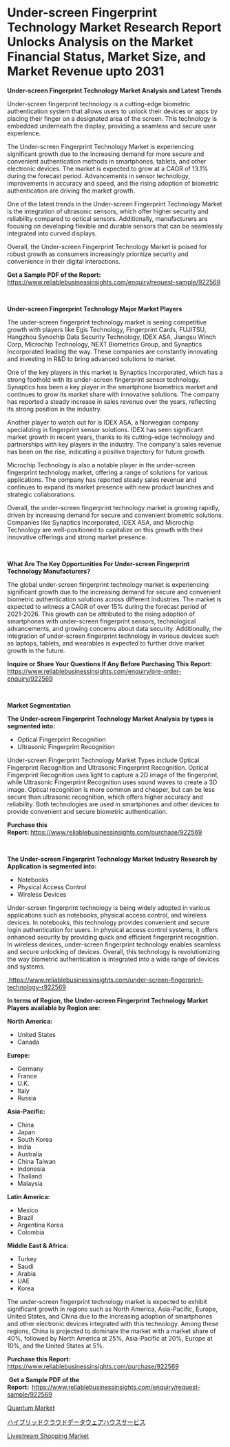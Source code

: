 <p><h1>Under-screen Fingerprint Technology Market Research Report Unlocks Analysis on the Market Financial Status, Market Size, and Market Revenue upto 2031</h1></p><p><strong>Under-screen Fingerprint Technology Market Analysis and Latest Trends</strong></p>
<p><p>Under-screen fingerprint technology is a cutting-edge biometric authentication system that allows users to unlock their devices or apps by placing their finger on a designated area of the screen. This technology is embedded underneath the display, providing a seamless and secure user experience.</p><p>The Under-screen Fingerprint Technology Market is experiencing significant growth due to the increasing demand for more secure and convenient authentication methods in smartphones, tablets, and other electronic devices. The market is expected to grow at a CAGR of 13.1% during the forecast period. Advancements in sensor technology, improvements in accuracy and speed, and the rising adoption of biometric authentication are driving the market growth.</p><p>One of the latest trends in the Under-screen Fingerprint Technology Market is the integration of ultrasonic sensors, which offer higher security and reliability compared to optical sensors. Additionally, manufacturers are focusing on developing flexible and durable sensors that can be seamlessly integrated into curved displays.</p><p>Overall, the Under-screen Fingerprint Technology Market is poised for robust growth as consumers increasingly prioritize security and convenience in their digital interactions.</p></p>
<p><strong>Get a Sample PDF of the Report:&nbsp;</strong> <a href="https://www.reliablebusinessinsights.com/enquiry/request-sample/922569">https://www.reliablebusinessinsights.com/enquiry/request-sample/922569</a></p>
<p>&nbsp;</p>
<p><strong>Under-screen Fingerprint Technology Major Market Players</strong></p>
<p><p>The under-screen fingerprint technology market is seeing competitive growth with players like Egis Technology, Fingerprint Cards, FUJITSU, Hangzhou Synochip Data Security Technology, IDEX ASA, Jiangsu Winch Corp, Microchip Technology, NEXT Biometrics Group, and Synaptics Incorporated leading the way. These companies are constantly innovating and investing in R&D to bring advanced solutions to market.</p><p>One of the key players in this market is Synaptics Incorporated, which has a strong foothold with its under-screen fingerprint sensor technology. Synaptics has been a key player in the smartphone biometrics market and continues to grow its market share with innovative solutions. The company has reported a steady increase in sales revenue over the years, reflecting its strong position in the industry.</p><p>Another player to watch out for is IDEX ASA, a Norwegian company specializing in fingerprint sensor solutions. IDEX has seen significant market growth in recent years, thanks to its cutting-edge technology and partnerships with key players in the industry. The company's sales revenue has been on the rise, indicating a positive trajectory for future growth.</p><p>Microchip Technology is also a notable player in the under-screen fingerprint technology market, offering a range of solutions for various applications. The company has reported steady sales revenue and continues to expand its market presence with new product launches and strategic collaborations.</p><p>Overall, the under-screen fingerprint technology market is growing rapidly, driven by increasing demand for secure and convenient biometric solutions. Companies like Synaptics Incorporated, IDEX ASA, and Microchip Technology are well-positioned to capitalize on this growth with their innovative offerings and strong market presence.</p></p>
<p>&nbsp;</p>
<p><strong>What Are The Key Opportunities For Under-screen Fingerprint Technology Manufacturers?</strong></p>
<p><p>The global under-screen fingerprint technology market is experiencing significant growth due to the increasing demand for secure and convenient biometric authentication solutions across different industries. The market is expected to witness a CAGR of over 15% during the forecast period of 2021-2026. This growth can be attributed to the rising adoption of smartphones with under-screen fingerprint sensors, technological advancements, and growing concerns about data security. Additionally, the integration of under-screen fingerprint technology in various devices such as laptops, tablets, and wearables is expected to further drive market growth in the future.</p></p>
<p><strong>Inquire or Share Your Questions If Any Before Purchasing This Report:</strong> <a href="https://www.reliablebusinessinsights.com/enquiry/pre-order-enquiry/922569">https://www.reliablebusinessinsights.com/enquiry/pre-order-enquiry/922569</a></p>
<p>&nbsp;</p>
<p><strong>Market Segmentation</strong></p>
<p><strong>The Under-screen Fingerprint Technology Market Analysis by types is segmented into:</strong></p>
<p><ul><li>Optical Fingerprint Recognition</li><li>Ultrasonic Fingerprint Recognition</li></ul></p>
<p><p>Under-screen Fingerprint Technology Market Types include Optical Fingerprint Recognition and Ultrasonic Fingerprint Recognition. Optical Fingerprint Recognition uses light to capture a 2D image of the fingerprint, while Ultrasonic Fingerprint Recognition uses sound waves to create a 3D image. Optical recognition is more common and cheaper, but can be less secure than ultrasonic recognition, which offers higher accuracy and reliability. Both technologies are used in smartphones and other devices to provide convenient and secure biometric authentication.</p></p>
<p><strong>Purchase this Report:&nbsp;</strong><a href="https://www.reliablebusinessinsights.com/purchase/922569">https://www.reliablebusinessinsights.com/purchase/922569</a></p>
<p>&nbsp;</p>
<p><strong>The Under-screen Fingerprint Technology Market Industry Research by Application is segmented into:</strong></p>
<p><ul><li>Notebooks</li><li>Physical Access Control</li><li>Wireless Devices</li></ul></p>
<p><p>Under-screen fingerprint technology is being widely adopted in various applications such as notebooks, physical access control, and wireless devices. In notebooks, this technology provides convenient and secure login authentication for users. In physical access control systems, it offers enhanced security by providing quick and efficient fingerprint recognition. In wireless devices, under-screen fingerprint technology enables seamless and secure unlocking of devices. Overall, this technology is revolutionizing the way biometric authentication is integrated into a wide range of devices and systems.</p></p>
<p><a href="https://www.reliablebusinessinsights.com/under-screen-fingerprint-technology-r922569">&nbsp;https://www.reliablebusinessinsights.com/under-screen-fingerprint-technology-r922569</a></p>
<p><strong>In terms of Region, the Under-screen Fingerprint Technology Market Players available by Region are:</strong></p>
<p>
    <p> <strong> North America: </strong>
        <ul>
            <li>United States</li>
            <li>Canada</li>
        </ul>
        </p> 
    <p> <strong> Europe: </strong>
        <ul>
            <li>Germany</li>
            <li>France</li>
            <li>U.K.</li>
            <li>Italy</li>
            <li>Russia</li>
        </ul>
        </p> 
    <p> <strong> Asia-Pacific: </strong>
        <ul>
            <li>China</li>
            <li>Japan</li>
            <li>South Korea</li>
            <li>India</li>
            <li>Australia</li>
            <li>China Taiwan</li>
            <li>Indonesia</li>
            <li>Thailand</li>
            <li>Malaysia</li>
        </ul>
        </p> 
    <p> <strong> Latin America: </strong>
        <ul>
            <li>Mexico</li>
            <li>Brazil</li>
            <li>Argentina Korea</li>
            <li>Colombia</li>
        </ul>
        </p> 
    <p> <strong> Middle East & Africa: </strong>
        <ul>
            <li>Turkey</li>
            <li>Saudi</li>
            <li>Arabia</li>
            <li>UAE</li>
            <li>Korea</li>
        </ul>
    </p>
    </p>
<p><p>The under-screen fingerprint technology market is expected to exhibit significant growth in regions such as North America, Asia-Pacific, Europe, United States, and China due to the increasing adoption of smartphones and other electronic devices integrated with this technology. Among these regions, China is projected to dominate the market with a market share of 40%, followed by North America at 25%, Asia-Pacific at 20%, Europe at 10%, and the United States at 5%.</p></p>
<p><strong>Purchase this Report: </strong><a href="https://www.reliablebusinessinsights.com/purchase/922569">https://www.reliablebusinessinsights.com/purchase/922569</a></p>
<p>&nbsp;<strong>Get a Sample PDF of the Report:&nbsp;&nbsp;</strong><a href="https://www.reliablebusinessinsights.com/enquiry/request-sample/922569">https://www.reliablebusinessinsights.com/enquiry/request-sample/922569</a></p>
<p><strong></strong></p>
<p><p><a href="https://github.com/tamvrosiya/Market-Research-Report-List-5/blob/main/quantum-market.md">Quantum Market</a></p><p><a href="https://github.com/SimeonBode1/Market-Research-Report-List-1/blob/main/3359598181853.md">ハイブリッドクラウドデータウェアハウスサービス</a></p><p><a href="https://github.com/pizolina/Market-Research-Report-List-5/blob/main/livestream-shopping-market.md">Livestream Shopping Market</a></p></p>